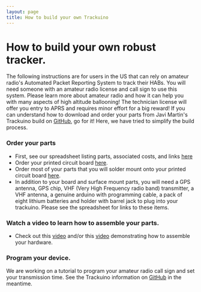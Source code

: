 ```yaml
---
layout: page
title: How to build your own Trackuino
---
```


# How to build your own robust tracker.
The following instructions are for users in the US that can rely on amateur radio's Automated Packet Reporting System to track their HABs. You will need someone with an amateur radio license and call sign to use this system. Please learn more about amateur radio and how it can help you with many aspects of high altitude ballooning! The technician license will offer you entry to APRS and requires minor effort for a big reward! If you can understand how to download and order your parts from Javi Martin's Trackuino build on [GitHub](https://github.com/trackuino/shield), go for it! Here, we have tried to simplify the build process.

### Order your parts
+ First, see our spreadsheet listing parts, associated costs, and links [here](https://docs.google.com/spreadsheets/d/1RLA8SSVwn3HaUln8249NUDaPOu1tWUI6GSjrsH7iYlQ/edit)
+ Order your printed circuit board [here](https://oshpark.com/shared_projects/MMW9Ewt5).
+ Order most of your parts that you will solder mount onto your printed circuit board [here](http://www.mouser.com/ProjectManager/ProjectDetail.aspx?AccessID=323ef42bae).
+ In addition to your board and surface mount parts, you will need a GPS antenna, GPS chip, VHF (Very High Frequency radio band) transmitter, a VHF antenna, a genuine arduino with programming cable, a pack of eight lithium batteries and holder with barrel jack to plug into your trackuino. Please see the spreadsheet for links to these items.

### Watch a video to learn how to assemble your parts.
+ Check out this [video](https://www.youtube.com/watch?v=s5IIn0wGVV0) and/or this [video](https://www.youtube.com/watch?v=gfEzGYD8NH4) demonstrating how to assemble your hardware.

### Program your device.
We are working on a tutorial to program your amateur radio call sign and set your transmission time. See the Trackuino information on [GitHub](http://github.com/trackuino/sheild) in the meantime.
